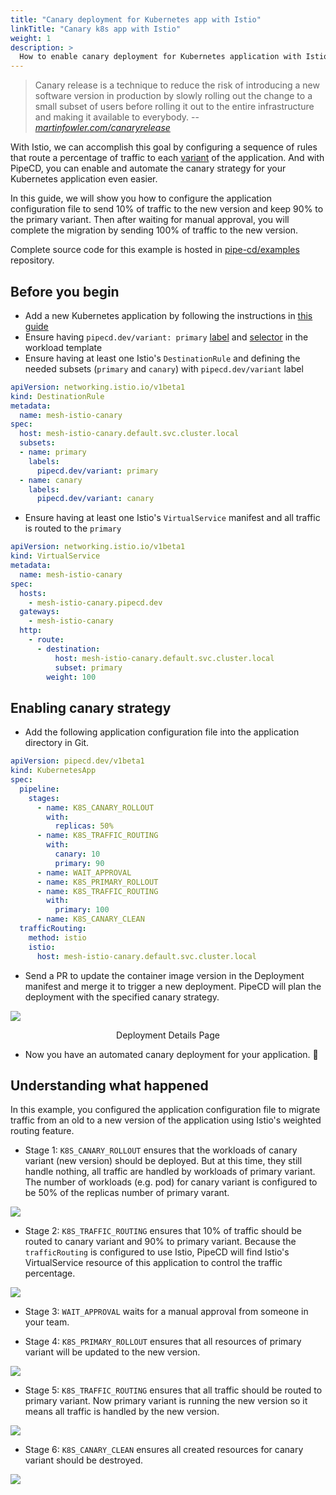 ```yaml
---
title: "Canary deployment for Kubernetes app with Istio"
linkTitle: "Canary k8s app with Istio"
weight: 1
description: >
  How to enable canary deployment for Kubernetes application with Istio.
---
```


> Canary release is a technique to reduce the risk of introducing a new software version in production by slowly rolling out the change to a small subset of users before rolling it out to the entire infrastructure and making it available to everybody.
> -- <cite>[martinfowler.com/canaryrelease](https://martinfowler.com/bliki/CanaryRelease.html)</cite>

With Istio, we can accomplish this goal by configuring a sequence of rules that route a percentage of traffic to each [variant](/docs/user-guide/configuring-deployment/kubernetes/#sync-with-the-specified-pipeline) of the application.
And with PipeCD, you can enable and automate the canary strategy for your Kubernetes application even easier.

In this guide, we will show you how to configure the application configuration file to send 10% of traffic to the new version and keep 90% to the primary variant. Then after waiting for manual approval, you will complete the migration by sending 100% of traffic to the new version.

Complete source code for this example is hosted in [pipe-cd/examples](https://github.com/pipe-cd/examples/tree/master/kubernetes/mesh-istio-canary) repository.

## Before you begin

- Add a new Kubernetes application by following the instructions in [this guide](/docs/user-guide/adding-an-application/)
- Ensure having `pipecd.dev/variant: primary` [label](https://github.com/pipe-cd/examples/blob/master/kubernetes/mesh-istio-canary/deployment.yaml#L17) and [selector](https://github.com/pipe-cd/examples/blob/master/kubernetes/mesh-istio-canary/deployment.yaml#L12) in the workload template
- Ensure having at least one Istio's `DestinationRule` and defining the needed subsets (`primary` and `canary`) with `pipecd.dev/variant` label

``` yaml
apiVersion: networking.istio.io/v1beta1
kind: DestinationRule
metadata:
  name: mesh-istio-canary
spec:
  host: mesh-istio-canary.default.svc.cluster.local
  subsets:
  - name: primary
    labels:
      pipecd.dev/variant: primary
  - name: canary
    labels:
      pipecd.dev/variant: canary
```

- Ensure having at least one Istio's `VirtualService` manifest and all traffic is routed to the `primary`

``` yaml
apiVersion: networking.istio.io/v1beta1
kind: VirtualService
metadata:
  name: mesh-istio-canary
spec:
  hosts:
    - mesh-istio-canary.pipecd.dev
  gateways:
    - mesh-istio-canary
  http:
    - route:
      - destination:
          host: mesh-istio-canary.default.svc.cluster.local
          subset: primary
        weight: 100
```

## Enabling canary strategy

- Add the following application configuration file into the application directory in Git.

``` yaml
apiVersion: pipecd.dev/v1beta1
kind: KubernetesApp
spec:
  pipeline:
    stages:
      - name: K8S_CANARY_ROLLOUT
        with:
          replicas: 50%
      - name: K8S_TRAFFIC_ROUTING
        with:
          canary: 10
          primary: 90
      - name: WAIT_APPROVAL
      - name: K8S_PRIMARY_ROLLOUT
      - name: K8S_TRAFFIC_ROUTING
        with:
          primary: 100
      - name: K8S_CANARY_CLEAN
  trafficRouting:
    method: istio
    istio:
      host: mesh-istio-canary.default.svc.cluster.local
```

- Send a PR to update the container image version in the Deployment manifest and merge it to trigger a new deployment. PipeCD will plan the deployment with the specified canary strategy.

![](/images/example-canary-kubernetes-istio.png)
<p style="text-align: center;">
Deployment Details Page
</p>

- Now you have an automated canary deployment for your application. 🎉

## Understanding what happened

In this example, you configured the application configuration file to migrate traffic from an old to a new version of the application using Istio's weighted routing feature.

- Stage 1: `K8S_CANARY_ROLLOUT` ensures that the workloads of canary variant (new version) should be deployed. But at this time, they still handle nothing, all traffic are handled by workloads of primary variant.
The number of workloads (e.g. pod) for canary variant is configured to be 50% of the replicas number of primary varant.

![](/images/example-canary-kubernetes-istio-stage-1.png)

- Stage 2: `K8S_TRAFFIC_ROUTING` ensures that 10% of traffic should be routed to canary variant and 90% to primary variant. Because the `trafficRouting` is configured to use Istio, PipeCD will find Istio's VirtualService resource of this application to control the traffic percentage.

![](/images/example-canary-kubernetes-istio-stage-2.png)

- Stage 3: `WAIT_APPROVAL` waits for a manual approval from someone in your team.

- Stage 4: `K8S_PRIMARY_ROLLOUT` ensures that all resources of primary variant will be updated to the new version.

![](/images/example-canary-kubernetes-istio-stage-4.png)

- Stage 5: `K8S_TRAFFIC_ROUTING` ensures that all traffic should be routed to primary variant. Now primary variant is running the new version so it means all traffic is handled by the new version.

![](/images/example-canary-kubernetes-istio-stage-5.png)

- Stage 6: `K8S_CANARY_CLEAN` ensures all created resources for canary variant should be destroyed.

![](/images/example-canary-kubernetes-istio-stage-6.png)
